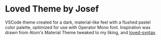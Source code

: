 # Loved Theme by Josef
VSCode theme created for a dark, material-like feel with a flushed pastel color palette, optimized for use with Operator Mono font. Inspiration was drawn from Atom's Material Theme tweaked to my liking, and [loved-syntax](https://github.com/DanielPintilei/atom-loved-syntax).